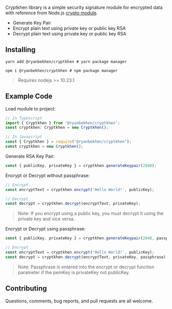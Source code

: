 Cryptkhen library is a simple security signature module for encrypted data with reference from Node.js
[crypto module](https://nodejs.org/api/crypto.html).

* Generate Key Pair
* Encrypt plain text using private key or public key RSA
* Decrypt plain text using private key or public key RSA

## Installing

```shell
yarn add @ryanbekhen/cryptkhen # yarn package manager

npm i @ryanbekhen/cryptkhen # npm package manager
```

> Requires nodejs >= 10.23.1

## Example Code

Load module to project:

```typescript & javascript
// In Typescript
import { Cryptkhen } from '@ryanbekhen/cryptkhen';
const cryptkhen: Cryptkhen = new Cryptkhen();

// In Javascript
const { Cryptkhen } = require("@ryanbekhen/cryptkhen");
const cryptkhen = new Cryptkhen();
```

Generate RSA Key Pair:

```typescript
const { publicKey, privateKey } = cryptkhen.generateKeypair(2048);
```

Encrypt or Decrypt without passphrase:

```typescript & javascript
// Encrypt
const encryptText = cryptkhen.encrypt('Hello World!', publicKey);

// Decrypt
const decrypt = cryptkhen.decrypt(encryptText, privateKey);
```

> Note: If you encrypt using a public key, you must decrypt it using the private key and vice versa.

Encrypt or Decrypt using passphrase:

```typescript & javascript
const { publicKey, privateKey } = cryptkhen.generateKeypair(2048, passphrase);

// Encrypt
const encryptText = cryptkhen.encrypt('Hello World!', publicKey);
const decrypt = cryptkhen.decrypt(encryptText, privateKey, passphrase);
```
> Note: Passphrase is entered into the encrypt or decrypt function parameter if the pemKey is privateKey not publicKey.

## Contributing

Questions, comments, bug reports, and pull requests are all welcome.
